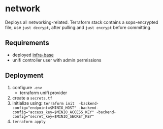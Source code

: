 # network

Deploys all networking-related.
Terraform stack contains a sops-encrypted file, use `just decrypt`, after pulling and `just encrypt` before committing.

## Requirements

* deployed [infra-base](../infra-base/README.md)
* unifi controller user with admin permissions

## Deployment

1. configure `.env`
    * terraform unifi provider
2. create a `secrets.tf`
3. initialize using: `terraform init  -backend-config="endpoint=$MINIO_HOST" -backend-config="access_key=$MINIO_ACCESS_KEY" -backend-config="secret_key=$MINIO_SECRET_KEY"`
4. `terraform apply`